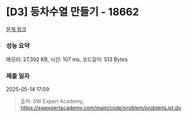 # [D3] 등차수열 만들기 - 18662 

[문제 링크](https://swexpertacademy.com/main/code/problem/problemDetail.do?contestProbId=AYo-e9EKmGoDFAQI) 

### 성능 요약

메모리: 27,392 KB, 시간: 107 ms, 코드길이: 513 Bytes

### 제출 일자

2025-05-14 17:09



> 출처: SW Expert Academy, https://swexpertacademy.com/main/code/problem/problemList.do